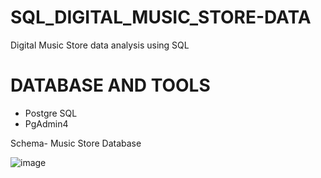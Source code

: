 # SQL_DIGITAL_MUSIC_STORE-DATA

Digital Music Store data analysis using SQL

# DATABASE AND TOOLS
- Postgre SQL
- PgAdmin4

Schema- Music Store Database


![image](https://github.com/abhishekpsonawane07/SQL_DIGITAL_MUSIC_STORE-DATA/assets/120458850/3ac03041-6048-4db1-8682-40cc972743b3)

